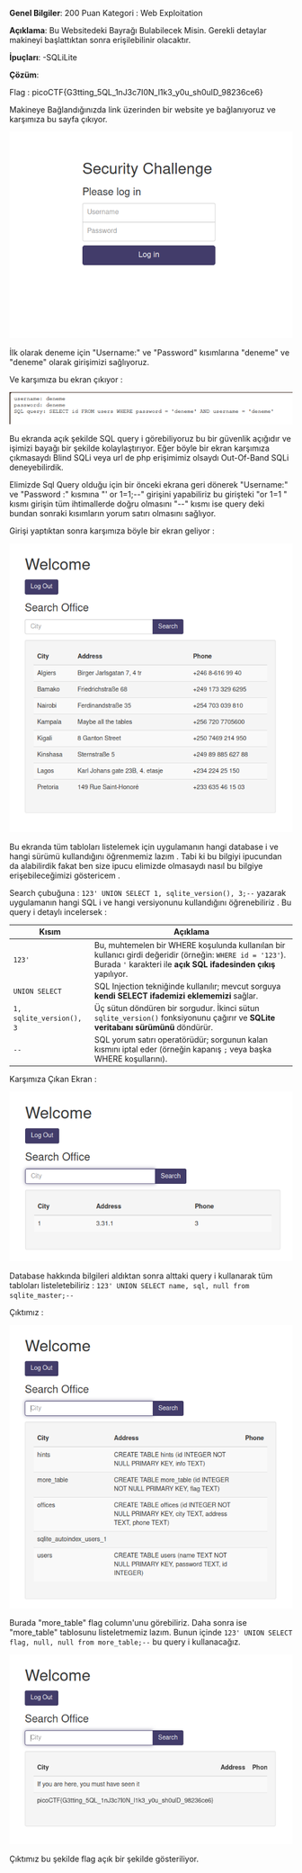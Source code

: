 **Genel Bilgiler**:
200 Puan
Kategori : Web Exploitation

**Açıklama**:
Bu Websitedeki Bayrağı Bulabilecek Misin.
Gerekli detaylar makineyi başlattıktan sonra erişilebilinir olacaktır.

**İpuçları**:
-SQLiLite

**Çözüm**:

Flag : picoCTF{G3tting_5QL_1nJ3c7I0N_l1k3_y0u_sh0ulD_98236ce6}

Makineye Bağlandığınızda link üzerinden bir website ye bağlanıyoruz ve karşımıza bu sayfa çıkıyor. 

![1.png](https://github.com/boryokusha/SQLi_Writeup/blob/main/1.png)

İlk olarak deneme için "Username:" ve "Password" kısımlarına "deneme" ve "deneme" olarak girişimizi sağlıyoruz. 

Ve karşımıza bu ekran çıkıyor :

![2.png](https://github.com/boryokusha/SQLi_Writeup/blob/main/2.png)

Bu ekranda açık şekilde SQL query i görebiliyoruz bu bir güvenlik açığıdır ve işimizi bayağı bir şekilde kolaylaştırıyor. 
Eğer böyle bir ekran karşımıza çıkmasaydı Blind SQLi veya url de php erişimimiz olsaydı Out-Of-Band SQLi deneyebilirdik.

Elimizde Sql Query olduğu için bir önceki ekrana geri dönerek "Username:" ve "Password :" kısmına "' or 1=1;--" girişini yapabiliriz bu girişteki "or 1=1 " kısmı girişin tüm ihtimallerde doğru olmasını "--" kısmı ise query deki bundan sonraki kısımların yorum satırı olmasını sağlıyor.


Girişi yaptıktan sonra karşımıza böyle bir ekran geliyor :

![3.png](https://github.com/boryokusha/SQLi_Writeup/blob/main/3.png)

Bu ekranda tüm tabloları listelemek için uygulamanın hangi database i ve hangi sürümü kullandığını öğrenmemiz lazım . Tabi ki bu bilgiyi ipucundan da alabilirdik fakat ben size ipucu elimizde olmasaydı nasıl bu bilgiye erişebileceğimizi göstericem .

Search çubuğuna :
`123' UNION SELECT 1, sqlite_version(), 3;--`
yazarak uygulamanın hangi SQL i ve hangi versiyonunu kullandığını öğrenebiliriz . Bu query i detaylı incelersek :

|Kısım|Açıklama|
|---|---|
|`123'`|Bu, muhtemelen bir WHERE koşulunda kullanılan bir kullanıcı girdi değeridir (örneğin: `WHERE id = '123'`). Burada `'` karakteri ile **açık SQL ifadesinden çıkış** yapılıyor.|
|`UNION SELECT`|SQL Injection tekniğinde kullanılır; mevcut sorguya **kendi SELECT ifademizi eklememizi** sağlar.|
|`1, sqlite_version(), 3`|Üç sütun döndüren bir sorgudur. İkinci sütun `sqlite_version()` fonksiyonunu çağırır ve **SQLite veritabanı sürümünü** döndürür.|
|`--`|SQL yorum satırı operatörüdür; sorgunun kalan kısmını iptal eder (örneğin kapanış `;` veya başka WHERE koşullarını).|

Karşımıza Çıkan Ekran :

![4.png](https://github.com/boryokusha/SQLi_Writeup/blob/main/4.png)

Database hakkında bilgileri aldıktan sonra alttaki query i kullanarak tüm tabloları listeletebiliriz :
`123' UNION SELECT name, sql, null from sqlite_master;--`

Çıktımız :

![5.png](https://github.com/boryokusha/SQLi_Writeup/blob/main/5.png)

Burada "more_table" flag column'unu görebiliriz.
Daha sonra ise "more_table" tablosunu listeletmemiz lazım. Bunun içinde 
`123' UNION SELECT flag, null, null from more_table;--`
bu query i kullanacağız.

![6.png](https://github.com/boryokusha/SQLi_Writeup/blob/main/6.png)

Çıktımız bu şekilde flag açık bir şekilde gösteriliyor. 



